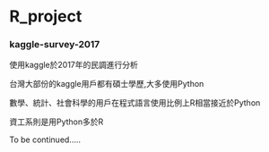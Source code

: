 # R_project

### kaggle-survey-2017

使用kaggle於2017年的民調進行分析

台灣大部份的kaggle用戶都有碩士學歷,大多使用Python

數學、統計、社會科學的用戶在程式語言使用比例上R相當接近於Python

資工系則是用Python多於R

To be continued.....